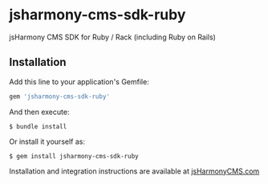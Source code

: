# jsharmony-cms-sdk-ruby
jsHarmony CMS SDK for Ruby / Rack (including Ruby on Rails)

## Installation

Add this line to your application's Gemfile:

```ruby
gem 'jsharmony-cms-sdk-ruby'
```

And then execute:

    $ bundle install

Or install it yourself as:

    $ gem install jsharmony-cms-sdk-ruby

Installation and integration instructions are available at [jsHarmonyCMS.com](https://www.jsharmonycms.com/resources/integrations/rails/)